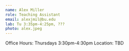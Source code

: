 ```yaml
---
name: Alex Miller
role: Teaching Assistant
email: alexjmil@bu.edu
lab: Tu 3:35pm-4:25pm, ???
photo: alex.jpeg
---
```


Office Hours: Thursdays 3:30pm-4:30pm
Location: TBD